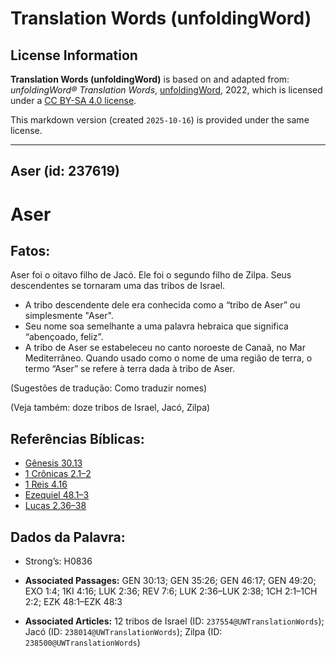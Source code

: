 # Translation Words (unfoldingWord)

## License Information

**Translation Words (unfoldingWord)** is based on and adapted from: _unfoldingWord® Translation Words_, [unfoldingWord](https://unfoldingword.org/utw), 2022, which is licensed under a [CC BY-SA 4.0 license](https://creativecommons.org/licenses/by-sa/4.0/legalcode.en).

This markdown version (created `2025-10-16`) is provided under the same license.



--------------------------------

## Aser (id: 237619)

Aser
====

Fatos:
------

Aser foi o oitavo filho de Jacó. Ele foi o segundo filho de Zilpa. Seus descendentes se tornaram uma das tribos de Israel.

* A tribo descendente dele era conhecida como a “tribo de Aser” ou simplesmente "Aser".
* Seu nome soa semelhante a uma palavra hebraica que significa “abençoado, feliz”.
* A tribo de Aser se estabeleceu no canto noroeste de Canaã, no Mar Mediterrâneo. Quando usado como o nome de uma região de terra, o termo “Aser” se refere à terra dada à tribo de Aser.

(Sugestões de tradução: Como traduzir nomes)

(Veja também: doze tribos de Israel, Jacó, Zilpa)

Referências Bíblicas:
---------------------

* [Gênesis 30\.13](https://ref.ly/Gen30:13)
* [1 Crônicas 2\.1–2](https://ref.ly/1Chr2:1-1Chr2:2)
* [1 Reis 4\.16](https://ref.ly/1Kgs4:16)
* [Ezequiel 48\.1–3](https://ref.ly/Ezek48:1-Ezek48:3)
* [Lucas 2\.36–38](https://ref.ly/Luke2:36-Luke2:38)

Dados da Palavra:
-----------------

* Strong’s: H0836

* **Associated Passages:** GEN 30:13; GEN 35:26; GEN 46:17; GEN 49:20; EXO 1:4; 1KI 4:16; LUK 2:36; REV 7:6; LUK 2:36–LUK 2:38; 1CH 2:1–1CH 2:2; EZK 48:1–EZK 48:3
* **Associated Articles:** 12 tribos de Israel (ID: `237554@UWTranslationWords`); Jacó (ID: `238014@UWTranslationWords`); Zilpa (ID: `238500@UWTranslationWords`)

